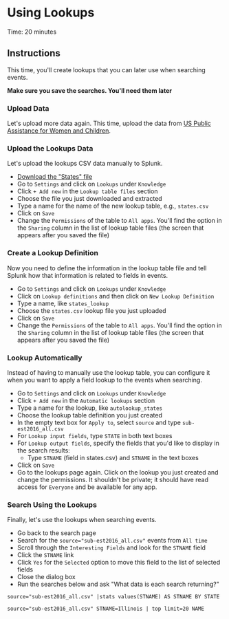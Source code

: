 # Using Lookups
Time: 20 minutes

## Instructions
This time, you'll create lookups that you can later use when searching events.

**Make sure you save the searches. You'll need them later**

### Upload Data
Let's upload more data again. This time, upload the data from [US Public Assistance for Women and Children](https://raw.githubusercontent.com/techtown-training/splunk-bootcamp/master/data/sub-est2016_all.csv).

### Upload the Lookups Data
Let's upload the lookups CSV data manually to Splunk.

- [Download the "States" file](https://raw.githubusercontent.com/techtown-training/splunk-bootcamp/master/data/sub-est2016_all_states.csv)
- Go to `Settings` and click on `Lookups` under `Knowledge`
- Click `+ Add new` in the `Lookup table files` section
- Choose the file you just downloaded and extracted
- Type a name for the name of the new lookup table, e.g., `states.csv`
- Click on `Save`
- Change the `Permissions` of the table to `All apps`. You'll find the option in the `Sharing` column in the list of lookup table files (the screen that appears after you saved the file)


### Create a Lookup Definition
Now you need to define the information in the lookup table file and tell Splunk how that information is related to fields in events.

- Go to `Settings` and click on `Lookups` under `Knowledge`
- Click on `Lookup definitions` and then click on `New Lookup Definition`
- Type a name, like `states_lookup`
- Choose the `states.csv` lookup file you just uploaded
- Click on `Save`
- Change the `Permissions` of the table to `All apps`. You'll find the option in the `Sharing` column in the list of lookup table files (the screen that appears after you saved the file)

### Lookup Automatically
Instead of having to manually use the lookup table, you can configure it when you want to apply a field lookup to the events when searching.

- Go to `Settings` and click on `Lookups` under `Knowledge`
- Click `+ Add new` in the `Automatic lookups` section
- Type a name for the lookup, like `autolookup_states`
- Choose the lookup table definition you just created
- In the empty text box for `Apply to`, select `source` and type `sub-est2016_all.csv`
- For `Lookup input fields`, type `STATE` in both text boxes
- For `Lookup output fields`, specify the fields that you'd like to display in the search results:
    - Type `STNAME` (field in states.csv) and `STNAME` in the text boxes
- Click on `Save`
- Go to the lookups page again. Click on the lookup you just created and change the permissions. It shouldn't be private; it should have read access for `Everyone` and be available for any app.

### Search Using the Lookups
Finally, let's use the lookups when searching events.

- Go back to the search page
- Search for the `source="sub-est2016_all.csv"` events from `All time`
- Scroll through the `Interesting Fields` and look for the `STNAME` field
- Click the `STNAME` link
- Click `Yes` for the `Selected` option to move this field to the list of selected fields
- Close the dialog box
- Run the searches below and ask "What data is each search returning?"

```
source="sub-est2016_all.csv" |stats values(STNAME) AS STNAME BY STATE
```

```
source="sub-est2016_all.csv" STNAME=Illinois | top limit=20 NAME
```
